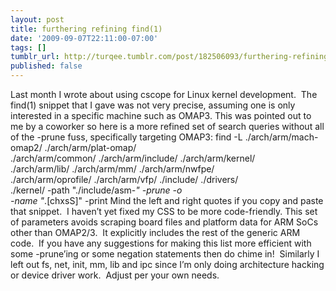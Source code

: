 ```yaml
---
layout: post
title: furthering refining find(1)
date: '2009-09-07T22:11:00-07:00'
tags: []
tumblr_url: http://turqee.tumblr.com/post/182506093/furthering-refining-find-1
published: false
---
```

Last month I wrote about using cscope for Linux kernel development.  The find(1) snippet that I gave was not very precise, assuming one is only interested in a specific machine such as OMAP3.
This was pointed out to me by a coworker so here is a more refined set of search queries without all of the -prune fuss, specifically targeting OMAP3:
find -L ./arch/arm/mach-omap2/ ./arch/arm/plat-omap/ \
./arch/arm/common/ ./arch/arm/include/ ./arch/arm/kernel/ \
./arch/arm/lib/ ./arch/arm/mm/ ./arch/arm/nwfpe/ \
./arch/arm/oprofile/ ./arch/arm/vfp/ ./include/ ./drivers/ \
./kernel/ -path "./include/asm-*" -prune -o \
-name "*.[chxsS]" -print
Mind the left and right quotes if you copy and paste that snippet.  I haven’t yet fixed my CSS to be more code-friendly.
This set of parameters avoids scraping board files and platform data for ARM SoCs other than OMAP2/3.  It explicitly includes the rest of the generic ARM code.  If you have any suggestions for making this list more efficient with some -prune’ing or some negation statements then do chime in!  Similarly I left out fs, net, init, mm, lib and ipc since I’m only doing architecture hacking or device driver work.  Adjust per your own needs.
